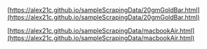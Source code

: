[https://alex21c.github.io/sampleScrapingData/20gmGoldBar.html](https://alex21c.github.io/sampleScrapingData/20gmGoldBar.html)

[https://alex21c.github.io/sampleScrapingData/macbookAir.html](https://alex21c.github.io/sampleScrapingData/macbookAir.html)
